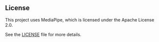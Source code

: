 ## License

This project uses MediaPipe, which is licensed under the Apache License 2.0.

See the [LICENSE](./LICENSE) file for more details.
